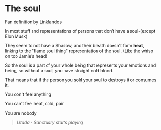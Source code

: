 # The soul 
Fan definition by Linkfandos


In most stuff and representations of persons that don't have a soul-(except Elon Musk)


They seem to not have a Shadow, and their breath doesn't form **heat**, linking to the "flame soul thing" representation of the soul. (Like the whisp on top Jamie's head)


So the soul is a part of your whole being that represents your emotions and being, so without a soul, you have straight cold blood. 


That means that if the person you sold your soul to destroys it or consumes it,


You don't feel anything


You can't feel heat, cold, pain 



You are nobody

>*Utada - Sanctuary starts playing*